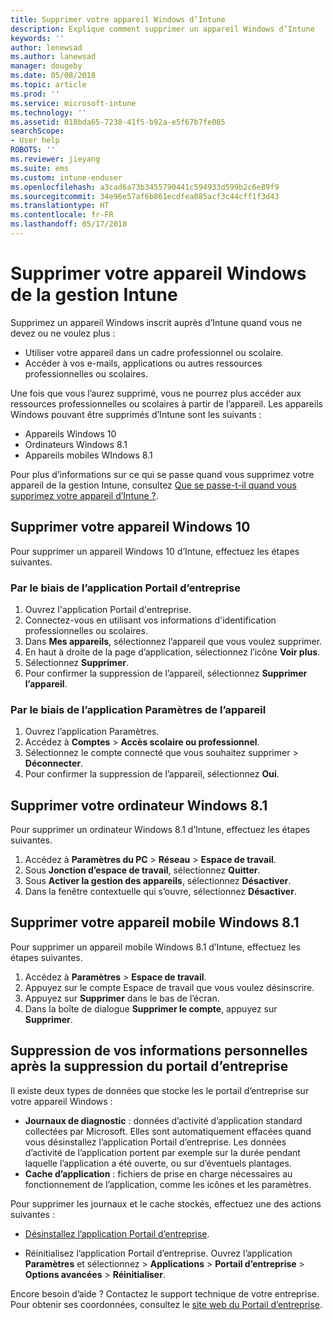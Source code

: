 ```yaml
---
title: Supprimer votre appareil Windows d’Intune
description: Explique comment supprimer un appareil Windows d’Intune
keywords: ''
author: lenewsad
ms.author: lanewsad
manager: dougeby
ms.date: 05/08/2018
ms.topic: article
ms.prod: ''
ms.service: microsoft-intune
ms.technology: ''
ms.assetid: 018bda65-7238-41f5-b92a-e5f67b7fe085
searchScope:
- User help
ROBOTS: ''
ms.reviewer: jieyang
ms.suite: ems
ms.custom: intune-enduser
ms.openlocfilehash: a3cad6a73b3455790441c594933d599b2c6e89f9
ms.sourcegitcommit: 34e96e57af6b861ecdfea085acf3c44cff1f3d43
ms.translationtype: HT
ms.contentlocale: fr-FR
ms.lasthandoff: 05/17/2018
---
```

# <a name="remove-your-windows-device-from-intune-management"></a>Supprimer votre appareil Windows de la gestion Intune

Supprimez un appareil Windows inscrit auprès d’Intune quand vous ne devez ou ne voulez plus :  
* Utiliser votre appareil dans un cadre professionnel ou scolaire. 
* Accéder à vos e-mails, applications ou autres ressources professionnelles ou scolaires.

Une fois que vous l’aurez supprimé, vous ne pourrez plus accéder aux ressources professionnelles ou scolaires à partir de l’appareil. Les appareils Windows pouvant être supprimés d’Intune sont les suivants :  
* Appareils Windows 10 
* Ordinateurs Windows 8.1
* Appareils mobiles WIndows 8.1
 
Pour plus d’informations sur ce qui se passe quand vous supprimez votre appareil de la gestion Intune, consultez [Que se passe-t-il quand vous supprimez votre appareil d’Intune ?](what-happens-if-you-unenroll-your-device-from-intune-windows.md).

## <a name="remove-your-windows-10-device"></a>Supprimer votre appareil Windows 10
Pour supprimer un appareil Windows 10 d’Intune, effectuez les étapes suivantes.

### <a name="via-the-company-portal-app"></a>Par le biais de l’application Portail d’entreprise

1. Ouvrez l'application Portail d'entreprise.
2. Connectez-vous en utilisant vos informations d'identification professionnelles ou scolaires.
3. Dans **Mes appareils**, sélectionnez l’appareil que vous voulez supprimer.
4. En haut à droite de la page d’application, sélectionnez l’icône **Voir plus**.
5. Sélectionnez **Supprimer**. 
6. Pour confirmer la suppression de l’appareil, sélectionnez **Supprimer l’appareil**.

### <a name="via-device-settings-app"></a>Par le biais de l’application Paramètres de l’appareil
1. Ouvrez l’application Paramètres. 
2. Accédez à **Comptes** > **Accès scolaire ou professionnel**.
3. Sélectionnez le compte connecté que vous souhaitez supprimer > **Déconnecter**.
4. Pour confirmer la suppression de l’appareil, sélectionnez **Oui**.

## <a name="remove-your-windows-81-computer"></a>Supprimer votre ordinateur Windows 8.1
Pour supprimer un ordinateur Windows 8.1 d’Intune, effectuez les étapes suivantes.

1.  Accédez à **Paramètres du PC** > **Réseau** > **Espace de travail**.
2.  Sous **Jonction d’espace de travail**, sélectionnez **Quitter**.
3.  Sous **Activer la gestion des appareils**, sélectionnez **Désactiver**.
4.  Dans la fenêtre contextuelle qui s’ouvre, sélectionnez **Désactiver**.

## <a name="remove-your-windows-81-mobile-device"></a>Supprimer votre appareil mobile Windows 8.1
Pour supprimer un appareil mobile Windows 8.1 d’Intune, effectuez les étapes suivantes.

1.  Accédez à **Paramètres** > **Espace de travail**.
2.  Appuyez sur le compte Espace de travail que vous voulez désinscrire.
3.  Appuyez sur **Supprimer** dans le bas de l’écran.
4.  Dans la boîte de dialogue **Supprimer le compte**, appuyez sur **Supprimer**.  
## <a name="removing-your-personal-information-after-removing-the-company-portal"></a>Suppression de vos informations personnelles après la suppression du portail d’entreprise
Il existe deux types de données que stocke les le portail d’entreprise sur votre appareil Windows :

-   **Journaux de diagnostic** : données d’activité d’application standard collectées par Microsoft. Elles sont automatiquement effacées quand vous désinstallez l’application Portail d’entreprise. Les données d’activité de l’application portent par exemple sur la durée pendant laquelle l’application a été ouverte, ou sur d’éventuels plantages.
-   **Cache d’application** : fichiers de prise en charge nécessaires au fonctionnement de l’application, comme les icônes et les paramètres.

Pour supprimer les journaux et le cache stockés, effectuez une des actions suivantes :

* [Désinstallez l’application Portail d’entreprise](https://support.microsoft.com/help/4028003/windows-10-uninstall-apps-and-programs). 

* Réinitialisez l’application Portail d’entreprise. Ouvrez l’application **Paramètres** et sélectionnez > **Applications** > **Portail d’entreprise** > **Options avancées** > **Réinitialiser**. 

Encore besoin d’aide ? Contactez le support technique de votre entreprise. Pour obtenir ses coordonnées, consultez le [site web du Portail d’entreprise](https://portal.manage.microsoft.com#HelpDeskDialog).

